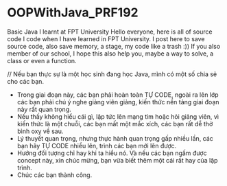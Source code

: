 # OOPWithJava_PRF192
Basic Java I learnt at FPT University
Hello everyone, here is all of source code I code when I have learned in FPT University.
I post here to save source code, also save memory, a stage, my code like a trash :)) 
If you also member of our school, I hope this also help you, maybe a way to solve, a class or even a function.

// Nếu bạn thực sự là một học sinh đang học Java, mình có một số chia sẻ cho các bạn.
- Trong giai đoạn này, các bạn phải hoàn toàn TỰ CODE, ngoài ra lên lớp các bạn phải chú ý nghe giảng viên giảng, kiến thức nền tảng giai đoạn này rất quan trọng.
- Nếu thấy không hiểu cái gì, lập tức lên mạng tìm hoặc hỏi giảng viên, vì kiến thức là một chuỗi, các bạn mất một mắc xích, các bạn rất dễ thở bình oxy về sau.
- Lý thuyết quan trọng, nhưng thực hành quan trọng gấp nhiều lần, các bạn hãy TỰ CODE nhiều lên, trình các bạn mới lên được.
- Hướng đối tượng chỉ hay khi ta hiểu nó. Và nếu các bạn ngấm được concept này, xin chúc mừng, bạn vừa biết thêm một cái rất hay của lập trình.
- Chúc các bạn thành công.
